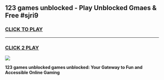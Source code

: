
## 123 games unblocked - Play Unblocked Gmaes & Free #sjri9
<h3>
<a href="https://news.freeplayer.one?title=123_games_unblocked&ref=03M">CLICK TO PLAY</a></h3>
<hr>

<h3>
<a href="https://news.freeplayer.one?title=123_games_unblocked&ref=03M">CLICK 2 PLAY</a>
  
</h3>

<a href="https://news.freeplayer.one?title=123_games_unblocked&ref=03M"><img src="https://clearcache.store/games.png"></a>


**123 games unblocked games unblocked: Your Gateway to Fun and Accessible Online Gaming**
